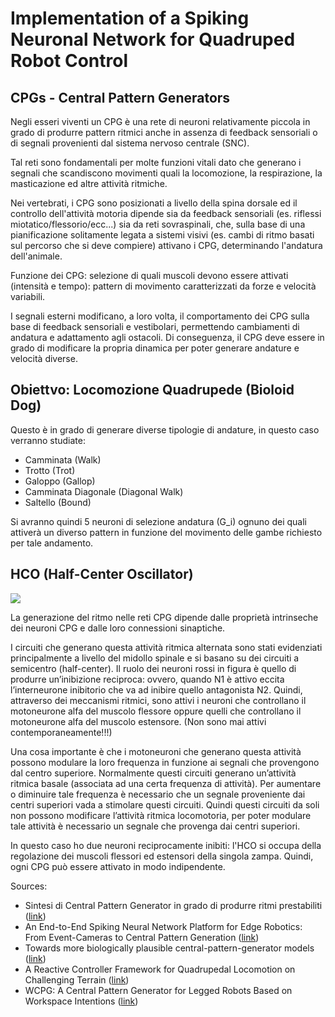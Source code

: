 Implementation of a Spiking Neuronal Network for Quadruped Robot Control
================================

CPGs - Central Pattern Generators
--------------------------------

Negli esseri viventi un CPG è una rete di neuroni relativamente piccola in grado di produrre pattern ritmici anche in assenza di feedback sensoriali o di segnali provenienti dal sistema nervoso centrale (SNC). 

Tal reti sono fondamentali per molte funzioni vitali dato che generano i segnali che scandiscono movimenti quali la locomozione, la respirazione, la masticazione ed altre attività ritmiche.

Nei vertebrati, i CPG sono posizionati a livello della spina dorsale ed il controllo dell'attività motoria dipende sia da feedback sensoriali (es. riflessi miotatico/flessorio/ecc...) sia da reti sovraspinali, che, sulla base di una pianificazione solitamente legata a sistemi visivi (es. cambi di ritmo basati sul percorso che si deve compiere) attivano i CPG, determinando l'andatura dell'animale.

Funzione dei CPG: selezione di quali muscoli devono essere attivati (intensità e tempo): pattern di movimento caratterizzati da forze e velocità variabili. 

I segnali esterni modificano, a loro volta, il comportamento dei CPG sulla base di feedback sensoriali e vestibolari, permettendo cambiamenti di andatura e adattamento agli ostacoli. Di conseguenza, il CPG deve essere in grado di modificare la propria dinamica per poter generare andature e velocità diverse.

Obiettvo: Locomozione Quadrupede (Bioloid Dog)
--------------------------------

Questo è in grado di generare diverse tipologie di andature, in questo caso verranno studiate:

* Camminata (Walk)
* Trotto (Trot)
* Galoppo (Gallop)
* Camminata Diagonale (Diagonal Walk)
* Saltello (Bound)

Si avranno quindi 5 neuroni di selezione andatura (G_i) ognuno dei quali attiverà un diverso pattern in funzione del movimento delle gambe richiesto per tale andamento.

HCO (Half-Center Oscillator)
------------------------------

![](images/.PNG)

La generazione del ritmo nelle reti CPG dipende dalle proprietà intrinseche dei neuroni CPG e dalle loro connessioni sinaptiche.

I circuiti che generano questa attività ritmica alternata sono stati evidenziati principalmente a livello del midollo spinale e si basano su dei circuiti a semicentro (half-center). Il ruolo dei neuroni rossi in figura è quello di produrre un’inibizione reciproca: ovvero, quando N1 è attivo eccita l’interneurone inibitorio che va ad inibire quello antagonista N2. Quindi, attraverso dei meccanismi ritmici, sono attivi i neuroni che controllano il motoneurone alfa del muscolo flessore oppure quelli che controllano il motoneurone alfa del muscolo estensore. (Non sono mai attivi contemporaneamente!!!) 

Una cosa importante è che i motoneuroni che generano questa attività possono modulare la loro frequenza in funzione ai segnali che provengono dal centro superiore. Normalmente questi circuiti generano un’attività ritmica basale (associata ad una certa frequenza di attività). Per aumentare o diminuire tale frequenza è necessario che un segnale proveniente dai centri superiori vada a stimolare questi circuiti. Quindi questi circuiti da soli non possono modificare l’attività ritmica locomotoria, per poter modulare tale attività è necessario un segnale che provenga dai centri superiori.

In questo caso ho due neuroni reciprocamente inibiti: l'HCO si occupa della regolazione dei muscoli flessori ed estensori della singola zampa. Quindi, ogni CPG può essere attivato in modo indipendente.

Sources: 

* Sintesi di Central Pattern Generator in grado di produrre ritmi prestabiliti ([link](https://web.uniroma1.it/et2018/sites/default/files/memorie/Lodi.pdf))
* An End-to-End Spiking Neural Network Platform for Edge Robotics: From Event-Cameras to Central Pattern Generation ([link](https://ieeexplore.ieee.org/document/9486868))
* Towards more biologically plausible central-pattern-generator models ([link](https://journals.aps.org/pre/abstract/10.1103/PhysRevE.104.064405))
* A Reactive Controller Framework for Quadrupedal Locomotion on Challenging Terrain ([link](https://ieeexplore.ieee.org/document/6630926))
* WCPG: A Central Pattern Generator for Legged Robots Based on Workspace
Intentions ([link](https://www.researchgate.net/publication/267491765_WCPG_A_Central_Pattern_Generator_for_Legged_Robots_Based_on_Workspace_Intentions))



